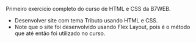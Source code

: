Primeiro exercício completo do curso de HTML e CSS da B7WEB.

- Desenvolver site com tema Tributo usando HTML e CSS.
- Note que o site foi desenvolvido usando Flex Layout, pois é o método que até então foi utilizado no curso.